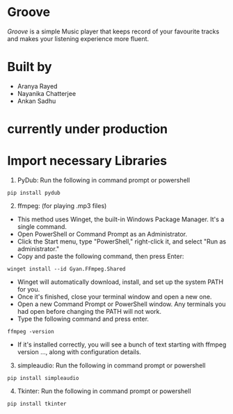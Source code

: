 # Groove
*Groove* is a simple Music player that keeps record of your favourite tracks and makes your listening experience more fluent.

# Built by
- Aranya Rayed
- Nayanika Chatterjee
- Ankan Sadhu

# currently under production

# Import necessary Libraries
1. PyDub:
Run the following in command prompt or powershell
```
pip install pydub
```

2. ffmpeg: (for playing .mp3 files)
- This method uses Winget, the built-in Windows Package Manager. It's a single command.
- Open PowerShell or Command Prompt as an Administrator.
- Click the Start menu, type "PowerShell," right-click it, and select "Run as administrator."
- Copy and paste the following command, then press Enter:
```
winget install --id Gyan.FFmpeg.Shared
```
- Winget will automatically download, install, and set up the system PATH for you.
- Once it's finished, close your terminal window and open a new one.
- Open a new Command Prompt or PowerShell window. Any terminals you had open before changing the PATH will not work.
- Type the following command and press enter.
```
ffmpeg -version
```
- If it's installed correctly, you will see a bunch of text starting with ffmpeg version ..., along with configuration details.

3. simpleaudio:
Run the following in command prompt or powershell
```
pip install simpleaudio
```

4. Tkinter:
Run the following in command prompt or powershell
```
pip install tkinter
```

